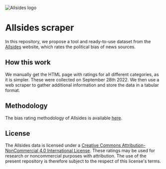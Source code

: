![Allsides logo](https://www.allsides.com/sites/all/themes/allsides/images/AllSides-Logo.svg)

# Allsides scraper

In this repository, we propose a tool and ready-to-use dataset from the [Allsides](https://www.allsides.com/media-bias/ratings?field_featured_bias_rating_value=All&field_news_source_type_tid%5B%5D=1&field_news_source_type_tid%5B%5D=2&field_news_source_type_tid%5B%5D=3&field_news_source_type_tid%5B%5D=4&field_news_source_type_tid%5B%5D=5&field_news_bias_nid_1%5B1%5D=1&field_news_bias_nid_1%5B2%5D=2&field_news_bias_nid_1%5B3%5D=3&title=) website, which rates the political bias of news sources.

## How this work

We manually get the HTML page with ratings for all different categories, as it is simpler. These were collected on September 28th 2022. We then use a web scraper to gather additional information and store the data in a tabular format.

## Methodology

The bias rating methodology of Allsides is available [here](https://www.allsides.com/media-bias/media-bias-rating-methods).

## License

The Allsides data is licensed under a [Creative Commons Attribution-NonCommercial 4.0 International License](https://creativecommons.org/licenses/by-nc/4.0/). These ratings may be used for research or noncommercial purposes with attribution. The use of the present repository is therefore subject to the respect of this license's terms.
